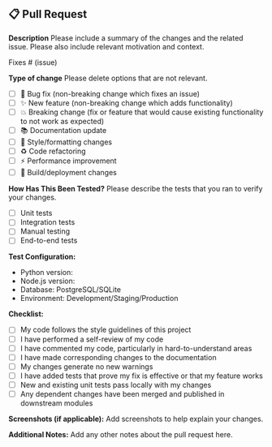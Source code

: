## 📋 Pull Request

**Description**
Please include a summary of the changes and the related issue. Please also include relevant motivation and context.

Fixes # (issue)

**Type of change**
Please delete options that are not relevant.

- [ ] 🐛 Bug fix (non-breaking change which fixes an issue)
- [ ] ✨ New feature (non-breaking change which adds functionality)
- [ ] 💥 Breaking change (fix or feature that would cause existing functionality to not work as expected)
- [ ] 📚 Documentation update
- [ ] 🎨 Style/formatting changes
- [ ] ♻️ Code refactoring
- [ ] ⚡ Performance improvement
- [ ] 🔧 Build/deployment changes

**How Has This Been Tested?**
Please describe the tests that you ran to verify your changes.

- [ ] Unit tests
- [ ] Integration tests
- [ ] Manual testing
- [ ] End-to-end tests

**Test Configuration:**
- Python version:
- Node.js version:
- Database: PostgreSQL/SQLite
- Environment: Development/Staging/Production

**Checklist:**
- [ ] My code follows the style guidelines of this project
- [ ] I have performed a self-review of my code
- [ ] I have commented my code, particularly in hard-to-understand areas
- [ ] I have made corresponding changes to the documentation
- [ ] My changes generate no new warnings
- [ ] I have added tests that prove my fix is effective or that my feature works
- [ ] New and existing unit tests pass locally with my changes
- [ ] Any dependent changes have been merged and published in downstream modules

**Screenshots (if applicable):**
Add screenshots to help explain your changes.

**Additional Notes:**
Add any other notes about the pull request here.